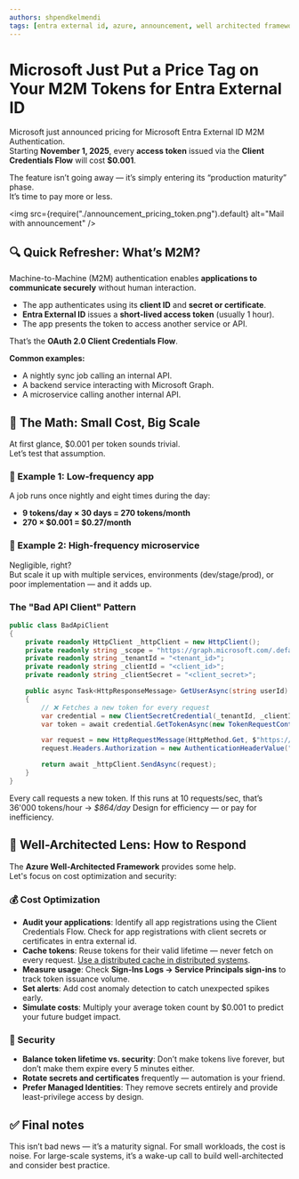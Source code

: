 ```yaml
---
authors: shpendkelmendi
tags: [entra external id, azure, announcement, well architected framework]
---
```


# Microsoft Just Put a Price Tag on Your M2M Tokens for Entra External ID

Microsoft just announced pricing for Microsoft Entra External ID M2M Authentication.  
Starting **November 1, 2025**, every **access token** issued via the **Client Credentials Flow** will cost **$0.001**.

The feature isn’t going away — it’s simply entering its “production maturity” phase.  
It’s time to pay more or less.

<!-- truncate -->

<img src={require("./announcement_pricing_token.png").default} alt="Mail with announcement" />

## 🔍 Quick Refresher: What’s M2M?

Machine-to-Machine (M2M) authentication enables **applications to communicate securely** without human interaction.

- The app authenticates using its **client ID** and **secret or certificate**.  
- **Entra External ID** issues a **short-lived access token** (usually 1 hour).  
- The app presents the token to access another service or API.  

That’s the **OAuth 2.0 Client Credentials Flow**.

**Common examples:**

- A nightly sync job calling an internal API.  
- A backend service interacting with Microsoft Graph.  
- A microservice calling another internal API.

## 💸 The Math: Small Cost, Big Scale

At first glance, $0.001 per token sounds trivial.  
Let’s test that assumption.

### 🧩 Example 1: Low-frequency app

A job runs once nightly and eight times during the day:

- **9 tokens/day × 30 days = 270 tokens/month**  
- **270 × $0.001 = $0.27/month**

### 🔁 Example 2: High-frequency microservice

Negligible, right?  
But scale it up with multiple services, environments (dev/stage/prod), or poor implementation — and it adds up.

### The "Bad API Client" Pattern

```csharp
public class BadApiClient
{
    private readonly HttpClient _httpClient = new HttpClient();
    private readonly string _scope = "https://graph.microsoft.com/.default";
    private readonly string _tenantId = "<tenant_id>";
    private readonly string _clientId = "<client_id>";
    private readonly string _clientSecret = "<client_secret>";

    public async Task<HttpResponseMessage> GetUserAsync(string userId)
    {
        // ❌ Fetches a new token for every request
        var credential = new ClientSecretCredential(_tenantId, _clientId, _clientSecret);
        var token = await credential.GetTokenAsync(new TokenRequestContext(new[] { _scope }));

        var request = new HttpRequestMessage(HttpMethod.Get, $"https://graph.microsoft.com/v1.0/users/{userId}");
        request.Headers.Authorization = new AuthenticationHeaderValue("Bearer", token.Token);

        return await _httpClient.SendAsync(request);
    }
}
```

Every call requests a new token.
If this runs at 10 requests/sec, that’s 36'000 tokens/hour -> *$864/day*
Design for efficiency — or pay for inefficiency.  

## 🧭 Well-Architected Lens: How to Respond

The **Azure Well-Architected Framework** provides some help.  
Let's focus on cost optimization and security:

### 💰 Cost Optimization

- **Audit your applications**: Identify all app registrations using the Client Credentials Flow. Check for app registrations with client secrets or certificates in entra external id.  
- **Cache tokens**: Reuse tokens for their valid lifetime — never fetch on every request. [Use a distributed cache in distributed systems](https://learn.microsoft.com/en-us/entra/msal/dotnet/acquiring-tokens/web-apps-apis/client-credential-flows#avoid-requesting-new-tokens-on-each-machine-of-a-distributed-service).  
- **Measure usage**: Check **Sign-Ins Logs -> Service Principals sign-ins** to track token issuance volume.  
- **Set alerts**: Add cost anomaly detection to catch unexpected spikes early.  
- **Simulate costs**: Multiply your average token count by $0.001 to predict your future budget impact.

### 🔐 Security

- **Balance token lifetime vs. security**: Don’t make tokens live forever, but don’t make them expire every 5 minutes either.  
- **Rotate secrets and certificates** frequently — automation is your friend.  
- **Prefer Managed Identities**: They remove secrets entirely and provide least-privilege access by design.  

## ✅ Final notes

This isn’t bad news — it’s a maturity signal.
For small workloads, the cost is noise.
For large-scale systems, it’s a wake-up call to build well-architected and consider best practice.  



